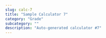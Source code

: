 ```yaml
---
slug: calc-7
title: "Sample Calculator 7"
category: "Grade"
subcategory: ""
description: "Auto-generated calculator #7"
---
```


